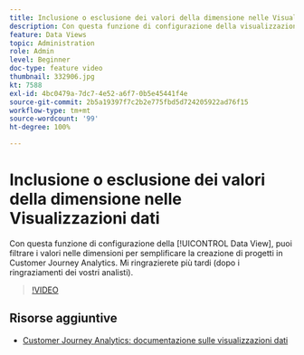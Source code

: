 ```yaml
---
title: Inclusione o esclusione dei valori della dimensione nelle Visualizzazioni dati
description: Con questa funzione di configurazione della visualizzazione dati, puoi filtrare i valori nelle dimensioni per semplificare la creazione di progetti in Customer Journey Analytics. Mi ringrazierete più tardi (dopo i ringraziamenti dei vostri analisti).
feature: Data Views
topic: Administration
role: Admin
level: Beginner
doc-type: feature video
thumbnail: 332906.jpg
kt: 7588
exl-id: 4bc0479a-7dc7-4e52-a6f7-0b5e45441f4e
source-git-commit: 2b5a19397f7c2b2e775fbd5d724205922ad76f15
workflow-type: tm+mt
source-wordcount: '99'
ht-degree: 100%

---
```


# Inclusione o esclusione dei valori della dimensione nelle Visualizzazioni dati

Con questa funzione di configurazione della [!UICONTROL Data View], puoi filtrare i valori nelle dimensioni per semplificare la creazione di progetti in Customer Journey Analytics. Mi ringrazierete più tardi (dopo i ringraziamenti dei vostri analisti).

>[!VIDEO](https://video.tv.adobe.com/v/3412353/?quality=12&learn=on&captions=ita)

## Risorse aggiuntive

* [Customer Journey Analytics: documentazione sulle visualizzazioni dati](https://experienceleague.adobe.com/docs/analytics-platform/using/cja-dataviews/create-dataview.html?lang=it)
